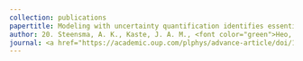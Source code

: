 ```yaml
---
collection: publications
papertitle: Modeling with uncertainty quantification identifies essential features of a non-canonical algal carbon-concentrating mechanism
author: 20. Steensma, A. K., Kaste, J. A. M., <font color="green">Heo, J.</font>, Orr , D., <b>Sung, C.-L.</b>, Shachar-Hill, Y., and Walker, B. J. (2024+)
journal: <a href="https://academic.oup.com/plphys/advance-article/doi/10.1093/plphys/kiae629/7916514">Plant Physiology</a>, accepted.
---
```

